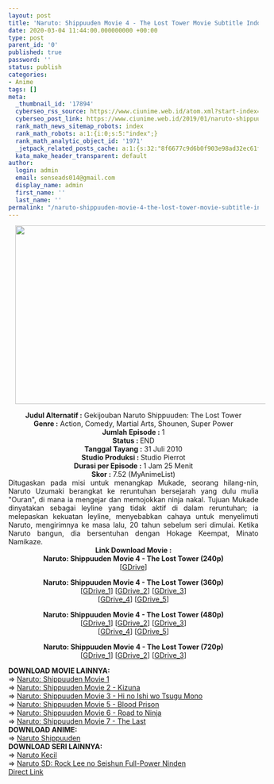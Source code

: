 ```yaml
---
layout: post
title: 'Naruto: Shippuuden Movie 4 - The Lost Tower Movie Subtitle Indonesia'
date: 2020-03-04 11:44:00.000000000 +00:00
type: post
parent_id: '0'
published: true
password: ''
status: publish
categories:
- Anime
tags: []
meta:
  _thumbnail_id: '17894'
  cyberseo_rss_source: https://www.ciunime.web.id/atom.xml?start-index=3001&max-results=150
  cyberseo_post_link: https://www.ciunime.web.id/2019/01/naruto-shippuuden-movie-4-lost-tower.html
  rank_math_news_sitemap_robots: index
  rank_math_robots: a:1:{i:0;s:5:"index";}
  rank_math_analytic_object_id: '1971'
  _jetpack_related_posts_cache: a:1:{s:32:"8f6677c9d6b0f903e98ad32ec61f8deb";a:2:{s:7:"expires";i:1644802647;s:7:"payload";a:0:{}}}
  kata_make_header_transparent: default
author:
  login: admin
  email: senseads014@gmail.com
  display_name: admin
  first_name: ''
  last_name: ''
permalink: "/naruto-shippuuden-movie-4-the-lost-tower-movie-subtitle-indonesia/"
---
```

<div class="separator" style="clear: both; text-align: center;"><a href="https://1.bp.blogspot.com/-FK17Alo3Za0/XE3PGnYHEaI/AAAAAAAAItY/bJLuyHq1lmwha7WyH2nWG3NoZYEqW7aLwCPcBGAYYCw/s1600/Naruto%2BShippuuden%2BMovie%2B4%2B-%2BThe%2BLost%2BTower.png" imageanchor="1" style="margin-left: 1em; margin-right: 1em;"><img border="0" data-original-height="720" data-original-width="1280" height="360" src="{{ site.baseurl }}/assets/2020/03/Naruto%2BShippuuden%2BMovie%2B4%2B-%2BThe%2BLost%2BTower.png" width="640" /></a></div>
<p>
<div style="text-align: center;"><b>Judul</b><b><b> Alternatif</b> :</b> Gekijouban Naruto Shippuuden: The Lost Tower</div>
<div style="text-align: center;"><b><b>Genre :</b></b> Action, Comedy, Martial Arts, Shounen, Super Power</div>
<div style="text-align: center;"><b>Jumlah Episode :</b> 1<br /><b>Status :&nbsp;</b>END<br /><b>Tanggal Tayang :</b> 31 Juli 2010<br /><b>Studio Produksi : </b>Studio Pierrot<br /><b>Durasi per Episode :</b> 1 Jam 25 Menit</div>
<div style="text-align: center;"><b>Skor :</b> 7.52 (MyAnimeList)</div>
<div style="text-align: center;"></div>
<div style="text-align: justify;">Ditugaskan pada misi untuk menangkap Mukade, seorang hilang-nin, Naruto Uzumaki berangkat ke reruntuhan bersejarah yang dulu mulia "Ouran", di mana ia mengejar dan memojokkan ninja nakal. Tujuan Mukade dinyatakan sebagai leyline yang tidak aktif di dalam reruntuhan; ia melepaskan kekuatan leyline, menyebabkan cahaya untuk menyelimuti Naruto, mengirimnya ke masa lalu, 20 tahun sebelum seri dimulai. Ketika Naruto bangun, dia bersentuhan dengan Hokage Keempat, Minato Namikaze.</div>
<div style="text-align: justify;"></div>
<div style="text-align: justify;"></div>
<div style="text-align: center;"><b>Link Download Movie :</b></div>
<div style="text-align: center;"><b>Naruto: Shippuuden Movie 4 - The Lost Tower (240p)</b><br />[<a href="https://drive.google.com/uc?export=download&amp;id=1l_hqBMZARzYpoLgKg-XranGU8rK87tL3" target="_blank" rel="noopener">GDrive</a>]</p>
<p><b>Naruto: Shippuuden Movie 4 - The Lost Tower (360p)</b><br />[<a href="https://drive.google.com/uc?export=download&amp;id=1W0GSegMNp6Bczin8O-mXk_AoDneKM3FV" target="_blank" rel="noopener">GDrive_1</a>] [<a href="https://drive.google.com/uc?export=download&amp;id=1v5ybXZfv3iyTA0uCxXYxqxcemuNXPyx9" target="_blank" rel="noopener">GDrive_2</a>] [<a href="https://drive.google.com/uc?id=1ggGASIWCEtR6oAqMFwBjSHG4vSe8Z3EK" target="_blank" rel="noopener">GDrive_3</a>]<br />[<a href="https://drive.google.com/uc?id=1lbuz-jwyzM0TnihxRRLeJiTKT782Js9F" target="_blank" rel="noopener">GDrive_4</a>] [<a href="https://drive.google.com/uc?export=download&amp;id=1UpVKHTKjDCCVKxkC1jtvEkjIPxdhy4VW" target="_blank" rel="noopener">GDrive_5</a>]</p>
</div>
<div style="text-align: center;"><b>Naruto: Shippuuden Movie 4 - The Lost Tower (480p)</b><br />[<a href="https://drive.google.com/uc?id=1bJyuOr0paICjDcCu8HJYG5wsP9fAKrnn" target="_blank" rel="noopener">GDrive_1</a>] [<a href="https://drive.google.com/uc?id=1Pb7CoV0GWdHUUkDfWNFFQjKwSIDNcuO4" target="_blank" rel="noopener">GDrive_2</a>] [<a href="https://drive.google.com/uc?export=download&amp;id=1jwPwWao2TAUVgHgxgwWB5bn4B9w8F7B8" target="_blank" rel="noopener">GDrive_3</a>]<br />[<a href="https://drive.google.com/uc?export=download&amp;id=1gJioP9hsXfnD3niaVmKof4DBH0Z3_7dC" target="_blank" rel="noopener">GDrive_4</a>] [<a href="https://drive.google.com/uc?export=download&amp;id=1rzSu9PS0mXKEcioib6OQozoBJ6Ug9svi" target="_blank" rel="noopener">GDrive_5</a>]</p>
<p><b>Naruto: Shippuuden Movie 4 - The Lost Tower (720p)</b><br />[<a href="https://drive.google.com/uc?export=download&amp;id=1ZfPMo8XW7cc62BmXWlbLx6X8I5hk669k" target="_blank" rel="noopener">GDrive_1</a>] [<a href="https://drive.google.com/uc?export=download&amp;id=1LeszOYIo_15t7In6UNCyRK9oE0QqUp5v" target="_blank" rel="noopener">GDrive_2</a>] [<a href="https://drive.google.com/uc?export=download&amp;id=1hc8IiWkTHV6IaPswPzRMJmad-VWBm_KE" target="_blank" rel="noopener">GDrive_3</a>]
<div style="text-align: left;">
<div style="text-align: left;"></div>
<div style="text-align: left;"><b>DOWNLOAD MOVIE LAINNYA:</b></div>
<div style="text-align: left;">=&gt;&nbsp;<a href="https://www.ciunime.web.id/2019/01/naruto-shippuuden-movie-1-movie.html" target="_blank" rel="noopener">Naruto: Shippuuden Movie 1</a></div>
<div style="text-align: left;">=&gt;&nbsp;<a href="https://www.ciunime.web.id/2019/01/naruto-shippuuden-movie-2-kizuna-movie.html" target="_blank" rel="noopener">Naruto: Shippuuden Movie 2 - Kizuna</a></div>
<div style="text-align: left;">=&gt;&nbsp;<a href="https://www.ciunime.web.id/2019/01/naruto-shippuuden-movie-3-hi-no-ishi-wo.html" target="_blank" rel="noopener">Naruto: Shippuuden Movie 3 - Hi no Ishi wo Tsugu Mono</a></div>
<div style="text-align: left;">=&gt;&nbsp;<a href="https://www.ciunime.web.id/2019/01/naruto-shippuuden-movie-5-blood-prison.html" target="_blank" rel="noopener">Naruto: Shippuuden Movie 5 - Blood Prison</a></div>
<div style="text-align: left;">=&gt;&nbsp;<a href="https://www.ciunime.web.id/2019/01/naruto-shippuuden-movie-6-road-to-ninja.html" target="_blank" rel="noopener">Naruto: Shippuuden Movie 6 - Road to Ninja</a></div>
<div style="text-align: left;">=&gt;&nbsp;<a href="https://www.ciunime.web.id/2019/01/naruto-shippuuden-movie-7-last-movie.html" target="_blank" rel="noopener">Naruto: Shippuuden Movie 7 - The Last</a></div>
<div style="text-align: left;"></div>
<div style="text-align: left;"><b>DOWNLOAD ANIME:</b></div>
<div style="text-align: left;"></div>
<div style="text-align: left;">=&gt;&nbsp;<a href="https://www.ciunime.web.id/2019/07/naruto-shippuuden-episode-001-500-end.html" target="_blank" rel="noopener">Naruto Shippuuden</a></div>
<div style="text-align: left;"></div>
<div style="text-align: left;"><b>DOWNLOAD SERI LAINNYA:</b></div>
<div style="text-align: left;"></div>
<div style="text-align: left;">=&gt;&nbsp;<a href="https://www.ciunime.web.id/2019/09/naruto-kecil-episode-001-220-end-batch.html" target="_blank" rel="noopener">Naruto Kecil</a></div>
<div style="text-align: left;">=&gt;&nbsp;<a href="https://www.ciunime.web.id/2019/07/naruto-sd-rock-lee-no-seishun-full.html" target="_blank" rel="noopener">Naruto SD: Rock Lee no Seishun Full-Power Ninden</a></div>
<div style="text-align: left;"></div>
</div>
</div>
<link rel="stylesheet" href="https://cdnjs.cloudflare.com/ajax/libs/font-awesome/4.7.0/css/font-awesome.min.css" />
<div class="divbtn"> <a href="https://handymansurrender.com/fihup8buzv?key=94550f7ce39444073321dde3b8782f97" class="btn"><i class="fa fa-download"></i> Direct Link</a> </div>
